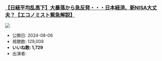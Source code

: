 ### [【日経平均乱高下】大暴落から急反発・・・日本経済、新NISA大丈夫？【エコノミスト緊急解説】](https://www.youtube.com/watch?v=JtwSwpJHGEU)
[![](https://img.youtube.com/vi/JtwSwpJHGEU/sddefault.jpg)](https://www.youtube.com/watch?v=JtwSwpJHGEU)
-   公開日: 2024-08-06
-   視聴数: 129,008
-   **いいね数: 1,729**
-   出演者: 

